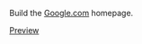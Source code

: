 Build the [Google.com](https://www.google.com) homepage.

[Preview](https://ayushinm.github.io/the-odin-project/google-homepage/)
